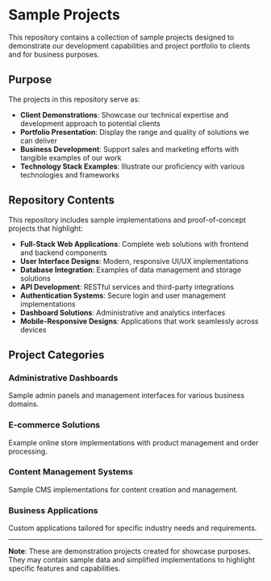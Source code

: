 # Sample Projects

This repository contains a collection of sample projects designed to demonstrate our development capabilities and project portfolio to clients and for business purposes.

## Purpose

The projects in this repository serve as:

* **Client Demonstrations**: Showcase our technical expertise and development approach to potential clients
* **Portfolio Presentation**: Display the range and quality of solutions we can deliver
* **Business Development**: Support sales and marketing efforts with tangible examples of our work
* **Technology Stack Examples**: Illustrate our proficiency with various technologies and frameworks

## Repository Contents

This repository includes sample implementations and proof-of-concept projects that highlight:

* **Full-Stack Web Applications**: Complete web solutions with frontend and backend components
* **User Interface Designs**: Modern, responsive UI/UX implementations
* **Database Integration**: Examples of data management and storage solutions
* **API Development**: RESTful services and third-party integrations
* **Authentication Systems**: Secure login and user management implementations
* **Dashboard Solutions**: Administrative and analytics interfaces
* **Mobile-Responsive Designs**: Applications that work seamlessly across devices

## Project Categories

### Administrative Dashboards
Sample admin panels and management interfaces for various business domains.

### E-commerce Solutions
Example online store implementations with product management and order processing.

### Content Management Systems
Sample CMS implementations for content creation and management.

### Business Applications
Custom applications tailored for specific industry needs and requirements.


---

**Note**: These are demonstration projects created for showcase purposes. They may contain sample data and simplified implementations to highlight specific features and capabilities.

